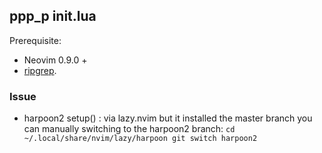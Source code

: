 ## ppp_p init.lua
Prerequisite:
 - Neovim 0.9.0 +
 - [ripgrep](https://github.com/BurntSushi/ripgrep).

### Issue
 - harpoon2 setup() : via lazy.nvim but it installed the master branch you can manually switching to the harpoon2 branch:
    `
cd ~/.local/share/nvim/lazy/harpoon
git switch harpoon2
    `

